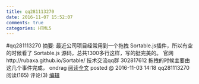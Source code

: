 ```yaml
---
title: qq281113270
date: 2016-11-07 15:52:07
comments: true
categories: HTML5
---
```


#qq281113270
摘要: 最近公司项目经常用到一个拖拽&#160;Sortable.js插件，所以有空的时候看了&#160;Sortable.js 源码，总共1300多行这样，写的挺完美的。 官网http://rubaxa.github.io/Sortable/ 技术交流qq群 302817612 拖拽的时候主要由这几个事件完成， ondrag
[阅读全文](http://www.cnblogs.com/hao123456/p/6025015.html)
posted @ 2016-11-03 14:18 qq281113270 阅读(165) 评论(3)
[编辑](https://i.cnblogs.com/EditPosts.aspx?postid=6025015)
